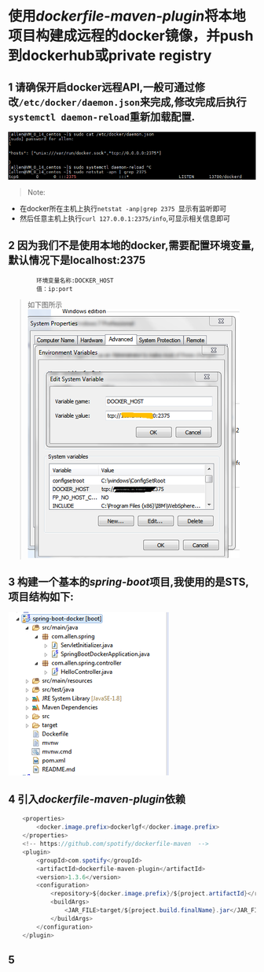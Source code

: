# 使用*dockerfile-maven-plugin*将本地项目构建成远程的docker镜像，并push到dockerhub或private registry
## 1 请确保开启docker远程API,一般可通过修改`/etc/docker/daemon.json`来完成,修改完成后执行`systemctl daemon-reload`重新加载配置.

![docker_api](src/main/webapp/images/docker_api.jpg)

> Note: 
 * 在docker所在主机上执行`netstat -anp|grep 2375 `显示有监听即可
 * 然后任意主机上执行`curl 127.0.0.1:2375/info`,可显示相关信息即可

## 2 因为我们不是使用本地的docker,需要配置环境变量,默认情况下是localhost:2375
            环境变量名称:DOCKER_HOST
            值：ip:port
            
> 如下图所示
![environment_variables](src/main/webapp/images/environment_variables.png)
## 3 构建一个基本的*spring-boot*项目,我使用的是STS,项目结构如下:

![spring-boot_structrue](src/main/webapp/images/spring-boot_structure.png)

## 4 引入*dockerfile-maven-plugin*依赖
```java
    <properties>
        <docker.image.prefix>dockerlgf</docker.image.prefix>
    </properties>
    <!-- https://github.com/spotify/dockerfile-maven  -->
    <plugin>
        <groupId>com.spotify</groupId>
        <artifactId>dockerfile-maven-plugin</artifactId>
        <version>1.3.6</version>
        <configuration>
            <repository>${docker.image.prefix}/${project.artifactId}</repository>
            <buildArgs>
                <JAR_FILE>target/${project.build.finalName}.jar</JAR_FILE>
            </buildArgs>
        </configuration>
    </plugin>
```
## 5